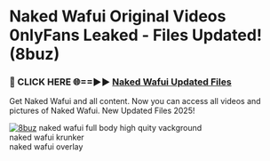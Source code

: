 # Naked Wafui Original Videos 0nlyFans Leaked - Files Updated! (8buz)

<h3>🔴 CLICK HERE 🌐==►► <a href="https://tinyurl.com/yckcrads" rel="nofollow">Naked Wafui Updated Files</a></h3>

Get Naked Wafui and all content. Now you can access all videos and pictures of Naked Wafui. New Updated Files 2025!

[![8buz](https://i.imgur.com/hpKpOFt.gif)](https://tinyurl.com/yckcrads)
naked wafui full body high quity vackground<br>
naked wafui krunker<br>
naked wafui overlay